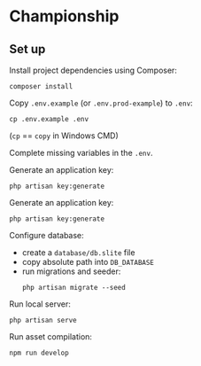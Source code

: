 # Championship

## Set up

Install project dependencies using Composer:

```
composer install
```

Copy `.env.example` (or `.env.prod-example`) to `.env`:

```
cp .env.example .env
```

(`cp` == `copy` in Windows CMD)

Complete missing variables in the `.env`.

Generate an application key:

```
php artisan key:generate
```

Generate an application key:

```
php artisan key:generate
```

Configure database:
- create a `database/db.slite` file
- copy absolute path into `DB_DATABASE`
- run migrations and seeder:
  ```
  php artisan migrate --seed
  ```

Run local server:

```
php artisan serve
```

Run asset compilation:

```
npm run develop
```